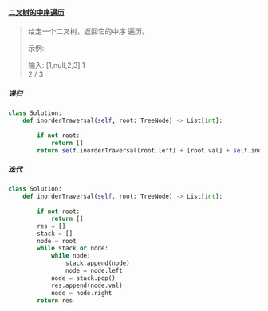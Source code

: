 #### [二叉树的中序遍历](https://leetcode-cn.com/problems/binary-tree-inorder-traversal/)

> 给定一个二叉树，返回它的中序 遍历。
>
> 示例:
>
> 输入: [1,null,2,3]
>    1
>     \
>      2
>     /
>    3

##### 递归

```python
class Solution:
    def inorderTraversal(self, root: TreeNode) -> List[int]:
        
        if not root:
            return []
        return self.inorderTraversal(root.left) + [root.val] + self.inorderTraversal(root.right)
```

##### 迭代

```python
class Solution:
    def inorderTraversal(self, root: TreeNode) -> List[int]:
        
        if not root:
            return []
        res = []
        stack = []
        node = root
        while stack or node:
            while node:
                stack.append(node)
                node = node.left
            node = stack.pop()
            res.append(node.val)
            node = node.right
        return res
```

